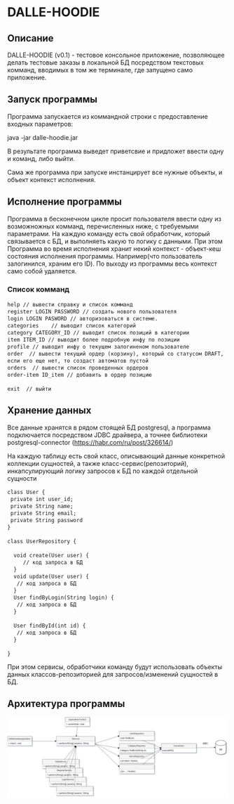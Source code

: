 # DALLE-HOODIE

## Описание

DALLE-HOODIE (v0.1) - тестовое консольное приложение, позволяющее делать тестовые заказы в локальной БД посредством текстовых комманд, вводимых в том же терминале, где запущено само приложение.

## Запуск программы

Программа запускается из коммандной строки с предоставление входных параметров:

java -jar dalle-hoodie.jar

В результате программа выведет приветсвие и придложет ввести одну и команд, либо выйти.

Сама же программа при запуске инстанцирует все нужные объекты, и объект контекст исполнения.

## Исполнение программы

Программа в бесконечном цикле просит пользователя ввести одну из возможножных комманд, перечисленных ниже, с требуемыми параметрами.
На каждую команду есть свой обработчик, который связывается с БД, и выполняеть какую то логику с данными. 
При этом Программа во время исполнения хранит некий контекст - объект-кеш состояния исполнения программы. 
Например(что пользователь залогинился, храним его ID). По выходу из программы весь контекст само собой удаляется.

### Список комманд

```
help // вывести справку и список комманд
register LOGIN PASSWORD // создать нового пользователя
login LOGIN PASWORD // авторизоваться в системе. 
categories    // выводит список категорий
category CATEGORY_ID // выводит список позиций в категории
item ITEM_ID // выводит более подробную инфу по позиции
profile // выводит инфу о текущем залогиненом пользователе
order  // вывести текущий ордер (корзину), который со статусом DRAFT, если его еще нет, то создаст автоматов пустой
orders  // вывести список проведенных ордеров
order-item ID_item // добавить в ордер позицию

exit  // выйти
```


## Хранение данных

Все данные хранятся в рядом стоящей БД postgresql, а программа подключается посредством JDBC драйвера, а точнее библиотеки postgresql-connector (https://habr.com/ru/post/326614/)

На каждую таблицу есть свой класс, описывающий данные конкретной коллекции сущностей, а также класс-сервис(репозиторий), инкапсулирующий логику запросов к БД по каждой отдельной сущности 
```
class User {
 private int user_id;
 private String name;
 private String email;
 private String password
}

class UserRepository {
  
  void create(User user) {
     // код запроса в БД
  }
  void update(User user) {
   // код запроса в БД
  }
  User findByLogin(String login) {
   // код запроса в БД
  }
  
  User findById(int id) {
   // код запроса в БД
  }

}
```

При этом сервисы, обработчики команду будут использовать объекты данных классов-репозиторией для запросов/изменений сущностей в БД.


## Архитектура программы

![Architecture](docs/dalleHoodie.jpg)




